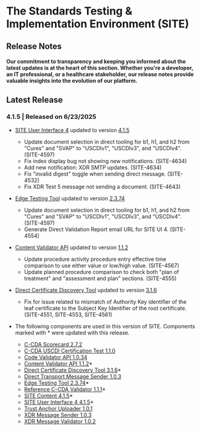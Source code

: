 # The Standards Testing & Implementation Environment (SITE)

## Release Notes

#### Our commitment to transparency and keeping you informed about the latest updates is at the heart of this section. Whether you're a developer, an IT professional, or a healthcare stakeholder, our release notes provide valuable insights into the evolution of our platform.

## Latest Release
### 4.1.5 | Released on 6/23/2025
* [SITE User Interface 4](https://github.com/onc-healthit/site-ui-4) updated to version [4.1.5](https://github.com/onc-healthit/site-ui-4/releases/tag/4.1.5)
	* Update document selection in direct tooling for b1, h1, and h2 from "Cures" and "SVAP" to "USCDIv1", "USCDIv3", and "USCDIv4". (SITE-4597)
	* Fix index display bug not showing new notifications. (SITE-4634)
	* Add new notification: XDR SMTP updates. (SITE-4634)
	* Fix "invalid digest" toggle when sending direct message. (SITE-4532)
	* Fix XDR Test 5 message not sending a document. (SITE-4643)
* [Edge Testing Tool](https://github.com/onc-healthit/ett) updated to version [2.3.74](https://github.com/onc-healthit/ett/releases/tag/2.3.74)
	* Update document selection in direct tooling for b1, h1, and h2 from "Cures" and "SVAP" to "USCDIv1", "USCDIv3", and "USCDIv4". (SITE-4597)
	* Generate Direct Validation Report email URL for SITE UI 4. (SITE-4554)
* [Content Validator API](https://github.com/onc-healthit/content-validator-api) updated to version [1.1.2](https://github.com/onc-healthit/content-validator-api/releases/tag/1.1.2)
	* Update procedure activity procedure entry effective time comparison to use either value or low/high value. (SITE-4567)
	* Update planned procedure comparison to check both "plan of treatment" and "assessment and plan" sections. (SITE-4555)
* [Direct Certificate Discovery Tool](https://github.com/onc-healthit/dcdt) updated to version [3.1.6](https://github.com/onc-healthit/dcdt/releases/tag/3.1.6)
	* Fix for issue related to mismatch of Authority Key identifier of the leaf certificate to the Subject Key Identifier of the root certificate. (SITE-4551, SITE-4553, SITE-4561)

* The following components are used in this version of SITE. Components marked with * were updated with this release.
	* [C-CDA Scorecard 2.7.2](https://github.com/onc-healthit/ccda-scorecard/releases/tag/2.7.2)
	* [C-CDA USCDI Certification Test 1.1.0](https://github.com/onc-healthit/ccda-uscdi-certification-testdata/releases/tag/1.1.0)
	* [Code Validator API 1.0.34](https://github.com/onc-healthit/code-validator-api/releases/tag/1.0.34)
	* [Content Validator API 1.1.2](https://github.com/onc-healthit/content-validator-api/releases/tag/1.1.2)*
	* [Direct Certificate Discovery Tool 3.1.6](https://github.com/onc-healthit/dcdt/releases/tag/3.1.6)*
	* [Direct Transport Message Sender 1.0.3](https://github.com/onc-healthit/direct-transport-message-sender/releases/tag/1.0.3)
	* [Edge Testing Tool 2.3.74](https://github.com/onc-healthit/ett/releases/tag/2.3.74)*
	* [Reference C-CDA Validator 1.1.1](https://github.com/onc-healthit/reference-ccda-validator/releases/tag/1.1.1)*
	* [SITE Content 4.1.5](https://github.com/onc-healthit/site-content/releases/tag/4.1.5)*
	* [SITE User Interface 4 4.1.5](https://github.com/onc-healthit/site-ui-4/releases/tag/4.1.5)*
	* [Trust Anchor Uploader 1.0.1](https://github.com/onc-healthit/trustanchor-uploader/releases/tag/1.0.1)
	* [XDR Message Sender 1.0.3](https://github.com/onc-healthit/xdr-message-sender/releases/tag/1.0.3)
	* [XDR Message Validator 1.0.2](https://github.com/onc-healthit/xdr-message-validator/releases/tag/1.0.2)
